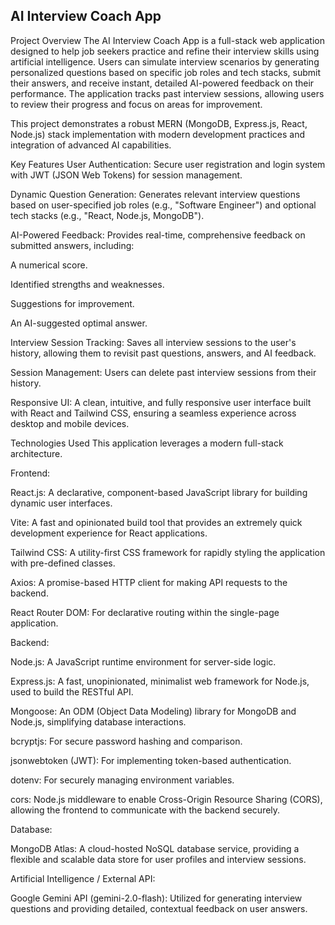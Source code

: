 ## AI Interview Coach App
Project Overview
The AI Interview Coach App is a full-stack web application designed to help job seekers practice and refine their interview skills using artificial intelligence. Users can simulate interview scenarios by generating personalized questions based on specific job roles and tech stacks, submit their answers, and receive instant, detailed AI-powered feedback on their performance. The application tracks past interview sessions, allowing users to review their progress and focus on areas for improvement.

This project demonstrates a robust MERN (MongoDB, Express.js, React, Node.js) stack implementation with modern development practices and integration of advanced AI capabilities.

Key Features
User Authentication: Secure user registration and login system with JWT (JSON Web Tokens) for session management.

Dynamic Question Generation: Generates relevant interview questions based on user-specified job roles (e.g., "Software Engineer") and optional tech stacks (e.g., "React, Node.js, MongoDB").

AI-Powered Feedback: Provides real-time, comprehensive feedback on submitted answers, including:

A numerical score.

Identified strengths and weaknesses.

Suggestions for improvement.

An AI-suggested optimal answer.

Interview Session Tracking: Saves all interview sessions to the user's history, allowing them to revisit past questions, answers, and AI feedback.

Session Management: Users can delete past interview sessions from their history.

Responsive UI: A clean, intuitive, and fully responsive user interface built with React and Tailwind CSS, ensuring a seamless experience across desktop and mobile devices.

Technologies Used
This application leverages a modern full-stack architecture.

Frontend:

React.js: A declarative, component-based JavaScript library for building dynamic user interfaces.

Vite: A fast and opinionated build tool that provides an extremely quick development experience for React applications.

Tailwind CSS: A utility-first CSS framework for rapidly styling the application with pre-defined classes.

Axios: A promise-based HTTP client for making API requests to the backend.

React Router DOM: For declarative routing within the single-page application.

Backend:

Node.js: A JavaScript runtime environment for server-side logic.

Express.js: A fast, unopinionated, minimalist web framework for Node.js, used to build the RESTful API.

Mongoose: An ODM (Object Data Modeling) library for MongoDB and Node.js, simplifying database interactions.

bcryptjs: For secure password hashing and comparison.

jsonwebtoken (JWT): For implementing token-based authentication.

dotenv: For securely managing environment variables.

cors: Node.js middleware to enable Cross-Origin Resource Sharing (CORS), allowing the frontend to communicate with the backend securely.

Database:

MongoDB Atlas: A cloud-hosted NoSQL database service, providing a flexible and scalable data store for user profiles and interview sessions.

Artificial Intelligence / External API:

Google Gemini API (gemini-2.0-flash): Utilized for generating interview questions and providing detailed, contextual feedback on user answers.
